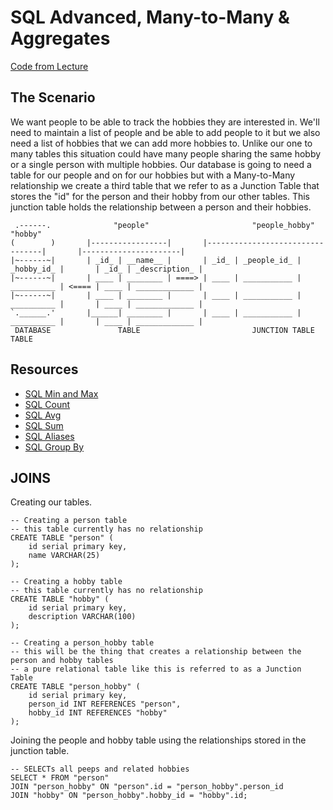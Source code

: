 # SQL Advanced, Many-to-Many & Aggregates

[Code from Lecture](lesson-queries.sql)

## The Scenario

We want people to be able to track the hobbies they are interested in. We'll need to maintain a list of people and be able to add people to it but we also need a list of hobbies that we can add more hobbies to. Unlike our one to many tables this situation could have many people sharing the same hobby or a single person with multiple hobbies. Our database is going to need a table for our people and on for our hobbies but with a Many-to-Many relationship we create a third table that we refer to as a Junction Table that stores the "id" for the person and their hobby from our other tables. This junction table holds the relationship between a person and their hobbies.

```
 .------.              "people"                       "people_hobby"                         "hobby"
(        )       |-----------------|       |---------------------------------|       |----------------------|
|~------~|       | _id_ | __name__ |       | _id_ | _people_id_ | _hobby_id_ |       | _id_ | _description_ |
|~------~|       | ____ | ________ | ====> | ____ | ___________ | __________ | <==== | ____ | _____________ |
|~------~|       | ____ | ________ |       | ____ | ___________ | __________ |       | ____ | _____________ |
`.______.'       |______| ________ |       | ____ | ___________ | __________ |       | ____ | _____________ |
 DATABASE               TABLE                         JUNCTION TABLE                          TABLE
```

## Resources

* [SQL Min and Max](https://beginnersbook.com/2018/12/sql-min-max-functions/)
* [SQL Count](https://beginnersbook.com/2018/11/sql-count/)
* [SQL Avg](https://beginnersbook.com/2018/12/sql-avg-function/)
* [SQL Sum](https://beginnersbook.com/2018/12/sql-sum-function/)
* [SQL Aliases](https://beginnersbook.com/2018/12/sql-select-as-alias/)
* [SQL Group By](https://www.geeksforgeeks.org/sql-group-by/)

## JOINS

Creating our tables.

```
-- Creating a person table
-- this table currently has no relationship
CREATE TABLE "person" (
	id serial primary key,
	name VARCHAR(25)
);

-- Creating a hobby table
-- this table currently has no relationship
CREATE TABLE "hobby" (
	id serial primary key,
	description VARCHAR(100)
);

-- Creating a person_hobby table
-- this will be the thing that creates a relationship between the person and hobby tables
-- a pure relational table like this is referred to as a Junction Table
CREATE TABLE "person_hobby" (
	id serial primary key,
	person_id INT REFERENCES "person",
	hobby_id INT REFERENCES "hobby"
);
```

Joining the people and hobby table using the relationships stored in the junction table.

```
-- SELECTs all peeps and related hobbies
SELECT * FROM "person"
JOIN "person_hobby" ON "person".id = "person_hobby".person_id
JOIN "hobby" ON "person_hobby".hobby_id = "hobby".id;
```
